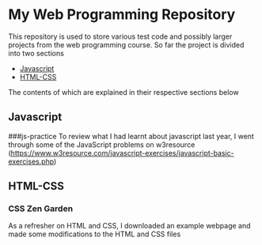 # My Web Programming Repository 
This repository is used to store various test code and possibly larger projects from the web programming course. So far the project is divided into two sections 
* [Javascript](#javascript)
* [HTML-CSS](#html-css)

The contents of which are explained in their respective sections below 

## Javascript 
###js-practice
To review what I had learnt about javascript last year, I went through some of the JavaScript problems on w3resource (https://www.w3resource.com/javascript-exercises/javascript-basic-exercises.php)

## HTML-CSS
### CSS Zen Garden 
As a refresher on HTML and CSS, I downloaded an example webpage and made some modifications to the HTML and CSS files 



